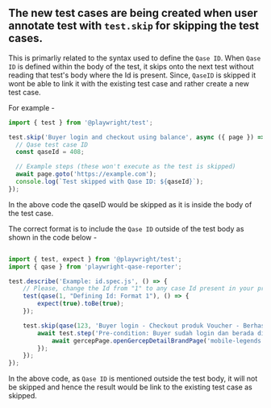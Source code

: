 ## The new test cases are being created when user annotate test with `test.skip` for skipping the test cases.

This is primarliy related to the syntax used to define the `Qase ID`. When `Qase ID` is defined within the body of the test, it skips onto the next test without reading that test's body where the Id is present. Since, `QaseID` is skipped it wont be able to link it with the existing test case and rather create a new test case.

For example -
``` javascript
import { test } from '@playwright/test';

test.skip('Buyer login and checkout using balance', async ({ page }) => {
  // Qase test case ID
  const qaseId = 408;

  // Example steps (these won't execute as the test is skipped)
  await page.goto('https://example.com');
  console.log(`Test skipped with Qase ID: ${qaseId}`);
});
```
In the above code the qaseID would be skipped as it is inside the body of the test case. 

The correct format is to include the `Qase ID` outside of the test body as shown in the code below -

``` javascript

import { test, expect } from '@playwright/test';
import { qase } from 'playwright-qase-reporter';

test.describe('Example: id.spec.js', () => {
    // Please, change the Id from "1" to any case Id present in your project before uncommenting the test.
    test(qase(1, "Defining Id: Format 1"), () => {
        expect(true).toBe(true);
    });

    test.skip(qase(123, 'Buyer login - Checkout produk Voucher - Berhasil Checkout dengan Saldo Pembeli'), async ({ page }) => {
        await test.step('Pre-condition: Buyer sudah login dan berada di detail brand halaman gercep', async () => {
            await gercepPage.openGercepDetailBrandPage('mobile-legends', 'top-up-game');
        });
    });
});
```
In the above code, as `Qase ID` is mentioned outside the test body, it will not be skipped and hence the result would be link to the existing test case as skipped.
